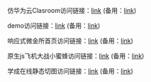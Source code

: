 仿华为云Clasroom访问链接：<a href="http://www.fypavilion.top" rel="nofollow">link</a> (备用：<a href="http://124.71.171.99" rel="nofollow">link</a>)

demo访问链接：<a href="www.fypavilion.top/demo" rel="nofollow">link</a> (备用：<a href="http://124.71.171.99/demo" rel="nofollow">link</a>)

响应式微金所首页访问链接：<a href="www.fypavilion.top/weijinsuo" rel="nofollow">link</a> (备用：<a href="http://124.71.171.99/weijinsuo" rel="nofollow">link</a>)

原生js飞机大战小蜜蜂访问链接：<a href="www.fypavilion.top/paeell" rel="nofollow">link</a> (备用：<a href="http://124.71.171.99/paeell" rel="nofollow">link</a>)

学成在线静态切图访问链接：<a href="www.fypavilion.top/cuechengwang" rel="nofollow">link</a> (备用：<a href="http://124.71.171.99/xuechengwang" rel="nofollow">link</a>)

